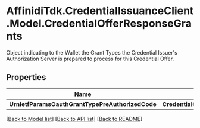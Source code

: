 # AffinidiTdk.CredentialIssuanceClient.Model.CredentialOfferResponseGrants
Object indicating to the Wallet the Grant Types the Credential Issuer's Authorization Server is prepared to process for this Credential Offer.

## Properties

Name | Type | Description | Notes
------------ | ------------- | ------------- | -------------
**UrnIetfParamsOauthGrantTypePreAuthorizedCode** | [**CredentialOfferResponseGrantsUrnIetfParamsOauthGrantTypePreAuthorizedCode**](CredentialOfferResponseGrantsUrnIetfParamsOauthGrantTypePreAuthorizedCode.md) |  | 

[[Back to Model list]](../README.md#documentation-for-models) [[Back to API list]](../README.md#documentation-for-api-endpoints) [[Back to README]](../README.md)

